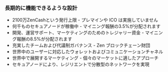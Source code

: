 ### 長期的に機能できるような設計
- 2100万ZenCashという発行上限 - プレマインや ICO は実施していません
- 何千ものセキュアノードが稼働中 - マイニング報酬の3.5%が分配されます
- 開発、運営サポート、マーケティングのためのトレジャリー資金 - マイニング報酬の8.5%が分配されます
- 充実したチームおよび代議制ガバナンス - Zen ブロックチェーン財団
- 世界中のユーザーに対応したウォレットおよびコミュニケーションチャネル
- 世界中で展開するマーケティング - 個々のマーケットに適したアプローチ
- セキュアノードにより、レジリエントで分散型のネットワークを実現
